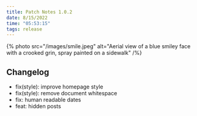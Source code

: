 ```yaml
---
title: Patch Notes 1.0.2
date: 8/15/2022
time: "05:53:15"
tags: release
---
```


{% photo src="/images/smile.jpeg" alt="Aerial view of a blue smiley face with a crooked grin, spray painted on a sidewalk" /%}

## Changelog

- fix(style): improve homepage style
- fix(style): remove document whitespace
- fix: human readable dates
- feat: hidden posts
